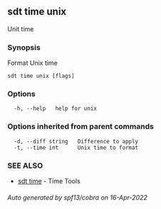 ## sdt time unix

Unit time

### Synopsis

Format Unix time

```
sdt time unix [flags]
```

### Options

```
  -h, --help   help for unix
```

### Options inherited from parent commands

```
  -d, --diff string   Difference to apply
  -t, --time int      Unix time to format
```

### SEE ALSO

* [sdt time](sdt_time.md)	 - Time Tools

###### Auto generated by spf13/cobra on 16-Apr-2022
